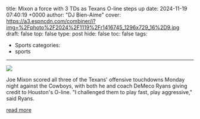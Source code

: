 title: Mixon a force with 3 TDs as Texans O-line steps up
date: 2024-11-19 07:40:19 +0000
author: "DJ Bien-Aime"
cover: https://a3.espncdn.com/combiner/i?img=%2Fphoto%2F2024%2F1119%2Fr1416745_1296x729_16%2D9.jpg
draft: false
top: false
type: post
hide: false
toc: false
tags:
  - Sports
categories:
  - sports
---

![](https://a3.espncdn.com/combiner/i?img=%2Fphoto%2F2024%2F1119%2Fr1416745_1296x729_16%2D9.jpg)

Joe Mixon scored all three of the Texans' offensive touchdowns Monday night against the Cowboys, with both he and coach DeMeco Ryans giving credit to Houston's O-line. "I challenged them to play fast, play aggressive," said Ryans.

[read more](https://www.espn.com/nfl/story/_/id/42479416/texans-joe-mixon-scores-3-tds-win-vs-cowboys-offensive-line-steps-demeco-ryans-challenge)
